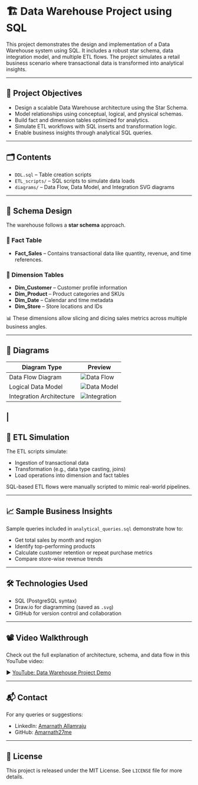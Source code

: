 
# 🏗️ Data Warehouse Project using SQL

This project demonstrates the design and implementation of a Data Warehouse system using SQL. It includes a robust star schema, data integration model, and multiple ETL flows. The project simulates a retail business scenario where transactional data is transformed into analytical insights.

---

## 📌 Project Objectives

- Design a scalable Data Warehouse architecture using the Star Schema.
- Model relationships using conceptual, logical, and physical schemas.
- Build fact and dimension tables optimized for analytics.
- Simulate ETL workflows with SQL inserts and transformation logic.
- Enable business insights through analytical SQL queries.

---

## 🗂️ Contents

- `DDL.sql` – Table creation scripts
- `ETL_scripts/` – SQL scripts to simulate data loads
- `diagrams/` – Data Flow, Data Model, and Integration SVG diagrams

---

## 🧱 Schema Design

The warehouse follows a **star schema** approach.

### 🌟 Fact Table
- **Fact_Sales** – Contains transactional data like quantity, revenue, and time references.

### 📐 Dimension Tables
- **Dim_Customer** – Customer profile information
- **Dim_Product** – Product categories and SKUs
- **Dim_Date** – Calendar and time metadata
- **Dim_Store** – Store locations and IDs

📊 These dimensions allow slicing and dicing sales metrics across multiple business angles.

---

## 🧩 Diagrams

| Diagram Type            | Preview |
|-------------------------|---------|
| Data Flow Diagram       | ![Data Flow]("D:\data_flow_diagram.drawio.svg") |
| Logical Data Model      | ![Data Model]("D:\data_model.drawio.svg") |
| Integration Architecture| ![Integration]("D:\integration_model.drawio.svg") |
|
---

## 🔄 ETL Simulation

The ETL scripts simulate:
- Ingestion of transactional data
- Transformation (e.g., data type casting, joins)
- Load operations into dimension and fact tables

SQL-based ETL flows were manually scripted to mimic real-world pipelines.

---

## 📈 Sample Business Insights

Sample queries included in `analytical_queries.sql` demonstrate how to:
- Get total sales by month and region
- Identify top-performing products
- Calculate customer retention or repeat purchase metrics
- Compare store-wise revenue trends

---

## 🛠️ Technologies Used

- SQL (PostgreSQL syntax)
- Draw.io for diagramming (saved as `.svg`)
- GitHub for version control and collaboration

---

## 📽️ Video Walkthrough

Check out the full explanation of architecture, schema, and data flow in this YouTube video:

▶️ [YouTube: Data Warehouse Project Demo](https://www.youtube.com/watch?v=9GVqKuTVANE)

---

## 📬 Contact

For any queries or suggestions:
- LinkedIn: [Amarnath Allamraju](https://www.linkedin.com/in/amarnathallamraju27/)
- GitHub: [Amarnath27me](https://github.com/Amarnath27me)

---

## 📄 License

This project is released under the MIT License. See `LICENSE` file for more details.


